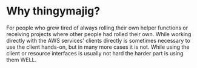 # Why thingymajig?

For people who grew tired of always rolling their own helper functions or receiving projects where other people had rolled their own.  While working directly with the AWS services' clients directly is sometimes necessary to use the client hands-on, but in many more cases it is not.  While using the client or resource interfaces is usually not hard the harder part is using them WELL.  


